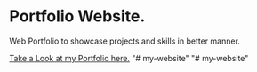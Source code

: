 # Portfolio Website.
Web Portfolio to showcase projects and skills in better manner.

<a href="https://nikhilv2.github.io/Portfolio" target= "_blank" > Take a Look at my Portfolio here.</a>
"# my-website" 
"# my-website" 
